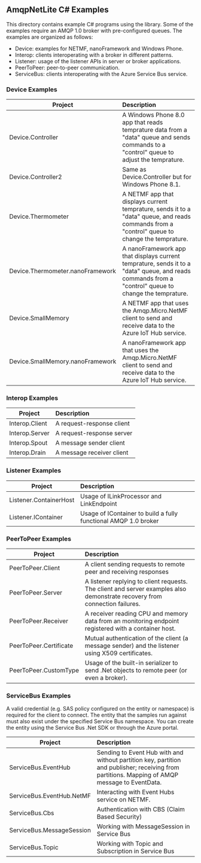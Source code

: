 ## AmqpNetLite C# Examples
This directory contains example C# programs using the library. Some of the examples require an AMQP 1.0 broker with pre-configured queues. The examples are organized as follows:
* Device: examples for NETMF, nanoFramework and Windows Phone.
* Interop: clients interoperating with a broker in different patterns.
* Listener: usage of the listener APIs in server or broker applications.
* PeerToPeer: peer-to-peer communication.
* ServiceBus: clients interoperating with the Azure Service Bus service.

### Device Examples
| Project | Description |
|---------|:-----------|
| Device.Controller | A Windows Phone 8.0 app that reads temprature data from a "data" queue and sends commands to a "control" queue to adjust the temprature. |
| Device.Controller2 | Same as Device.Controller but for Windows Phone 8.1. |
| Device.Thermometer | A NETMF app that displays current temprature, sends it to a "data" queue, and reads commands from a "control" queue to change the temprature. |
| Device.Thermometer.nanoFramework | A nanoFramework app that displays current temprature, sends it to a "data" queue, and reads commands from a "control" queue to change the temprature. |
| Device.SmallMemory | A NETMF app that uses the Amqp.Micro.NetMF client to send and receive data to the Azure IoT Hub service. |
| Device.SmallMemory.nanoFramework | A nanoFramework app that uses the Amqp.Micro.NetMF client to send and receive data to the Azure IoT Hub service. |

### Interop Examples
| Project | Description |
|---------|:-----------|
| Interop.Client | A request-response client |
| Interop.Server | A request-response server |
| Interop.Spout | A message sender client |
| Interop.Drain | A message receiver client |

### Listener Examples
| Project | Description |
|---------|:-----------|
| Listener.ContainerHost | Usage of ILinkProcessor and LinkEndpoint |
| Listener.IContainer | Usage of IContainer to build a fully functional AMQP 1.0 broker |

### PeerToPeer Examples
| Project | Description |
|---------|:-----------|
| PeerToPeer.Client | A client sending requests to remote peer and receiving responses |
| PeerToPeer.Server | A listener replying to client requests. The client and server examples also demonstrate recovery from connection failures. |
| PeerToPeer.Receiver | A receiver reading CPU and memory data from an monitoring endpoint registered with a container host. |
| PeerToPeer.Certificate | Mutual authentication of the client (a message sender) and the listener using X509 certificates. |
| PeerToPeer.CustomType | Usage of the built-in serializer to send .Net objects to remote peer (or even a broker). |

### ServiceBus Examples
A valid credential (e.g. SAS policy configured on the entity or namespace) is required for the client to connect. The entity that the samples run against must also
exist under the specified Service Bus namespace. You can create the entity using the Service Bus .Net SDK or through the Azure portal.

| Project | Description |
|---------|:-----------|
| ServiceBus.EventHub | Sending to Event Hub with and without partition key, partition and publisher; receiving from partitions. Mapping of AMQP message to EventData. |
| ServiceBus.EventHub.NetMF | Interacting with Event Hubs service on NETMF. |
| ServiceBus.Cbs | Authentication with CBS (Claim Based Security) |
| ServiceBus.MessageSession | Working with MessageSession in Service Bus |
| ServiceBus.Topic | Working with Topic and Subscription in Service Bus |
